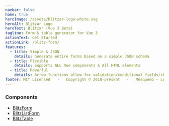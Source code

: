 ```yaml
---
navbar: false
home: true
heroImage: /assets/blitzar-logo-white.svg
heroAlt: Blitzar Logo
heroText: Blitzar (Vue 3 Beta)
tagline: Form & table generator for Vue 3
actionText: Get Started
actionLink: /blitz-form/
features:
  - title: Simple & JSON
    details: Generate entire forms based on a simple JSON schema
  - title: Flexible
    details: Supports ALL Vue components & All HTML elements
  - title: Powerful
    details: Arrow functions allow for validation/conditional fields/changing props
footer: MIT Licensed 　・　 Copyright © 2018-present 　・　 Mesqueeb — Luca Ban
---
```


<style>
.home-hero a {
  color: white !important;
}
.home-content {
  display: flex;
  align-items: center;
  justify-content: center;
  text-align: center;
}
.home-content ul {
  display: flex;
  flex-wrap: wrap;
}
.home-content li {
  font-weight: 700;
  display: block;
  padding: 0.8rem 1rem;
  white-space: nowrap;
}
</style>

<h3>Components</h3>

- [BlitzForm](/blitz-form/)
- [BlitzListForm](/blitz-list-form/)
- [BlitzTable](/blitz-table/)
